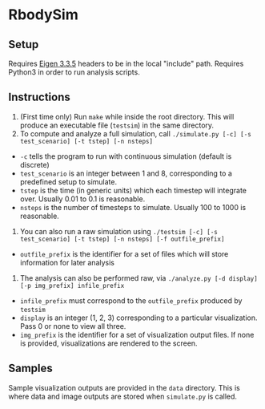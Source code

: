 # RbodySim

## Setup
Requires [Eigen 3.3.5](http://eigen.tuxfamily.org/index.php) headers to be in the local "include" path.
Requires Python3 in order to run analysis scripts.

## Instructions
1. (First time only) Run `make` while inside the root directory. This will produce an executable file (`testsim`) in the same directory.
1. To compute and analyze a full simulation, call `./simulate.py [-c] [-s test_scenario] [-t tstep] [-n nsteps]`
  * `-c` tells the program to run with continuous simulation (default is discrete)
  * `test_scenario` is an integer between 1 and 8, corresponding to a predefined setup to simulate.
  * `tstep` is the time (in generic units) which each timestep will integrate over. Usually 0.01 to 0.1 is reasonable.
  * `nsteps` is the number of timesteps to simulate. Usually 100 to 1000 is reasonable.
1. You can also run a raw simulation using `./testsim [-c] [-s test_scenario] [-t tstep] [-n nsteps] [-f outfile_prefix]`
  * `outfile_prefix` is the identifier for a set of files which will store information for later analysis
1. The analysis can also be performed raw, via `./analyze.py [-d display] [-p img_prefix] infile_prefix`
  * `infile_prefix` must correspond to the `outfile_prefix` produced by `testsim`
  * `display` is an integer (1, 2, 3) corresponding to a particular visualization. Pass 0 or none to view all three.
  * `img_prefix` is the identifier for a set of visualization output files. If none is provided, visualizations are rendered to the screen.

## Samples
Sample visualization outputs are provided in the `data` directory. This is where data and image outputs are stored when `simulate.py` is called.